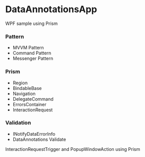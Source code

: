 # DataAnnotationsApp
WPF sample using Prism

### Pattern
- MVVM Pattern
- Command Pattern
- Messenger Pattern
### Prism
- Region
- BindableBase
- Navigation
- DelegateCommand
- ErrorsContainer
- InteractionRequest
### Validation
- INotifyDataErrorInfo
- DataAnnotations Validate

InteractionRequestTrigger and PopupWindowAction using Prism
